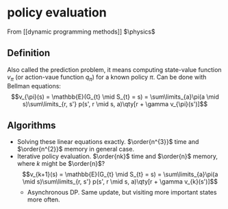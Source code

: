 # policy evaluation
From [[dynamic programming methods]]
$\physics$
## Definition
Also called the prediction problem, it means computing state-value function $v_{\pi}$ (or action-vaue function $q_{\pi}$) for a known policy $\pi$. Can be done with Bellman equations:
$$v_{\pi}(s) = \mathbb{E}(G_{t} \mid S_{t} = s) = \sum\limits_{a}\pi(a \mid s)\sum\limits_{r, s'} p(s', r \mid s, a)\qty[r + \gamma v_{\pi}(s')]$$

## Algorithms
- Solving these linear equations exactly. $\order{n^{3}}$ time and $\order{n^{2}}$ memory in general case.
- Iterative policy evaluation. $\order{nk}$ time and $\order{n}$ memory, where $k$ might be $\order{n}$?
  $$v_{k+1}(s) = \mathbb{E}(G_{t} \mid S_{t} = s) = \sum\limits_{a}\pi(a \mid s)\sum\limits_{r, s'} p(s', r \mid s, a)\qty[r + \gamma v_{k}(s')]$$
  - Asynchronous DP. Same update, but visiting more important states more often. 